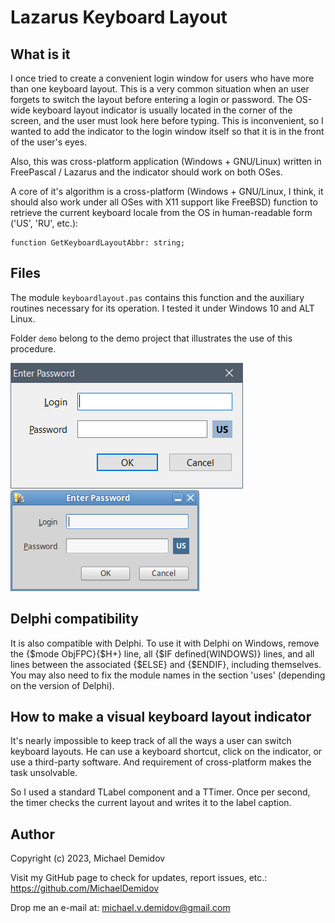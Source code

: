 Lazarus Keyboard Layout
=======================

What is it
----------

I once tried to create a convenient login window for users who have more than one keyboard layout. This is a very common situation when an user forgets to switch the layout before entering a login or password. The OS-wide keyboard layout indicator is usually located in the corner of the screen, and the user must look here before typing. This is inconvenient, so I wanted to add the indicator to the login window itself so that it is in the front of the user's eyes.

Also, this was cross-platform application (Windows + GNU/Linux) written in FreePascal / Lazarus and the indicator should work on both OSes.

A core of it's algorithm is a cross-platform (Windows + GNU/Linux, I think, it should also work under all OSes with X11 support like FreeBSD) function to retrieve the current keyboard locale from the OS in human-readable form ('US', 'RU', etc.):

``` delphi
function GetKeyboardLayoutAbbr: string;
```

Files
-----
The module `keyboardlayout.pas` contains this function and the auxiliary routines necessary for its operation. I tested it under Windows 10 and ALT Linux.

Folder `demo` belong to the demo project that illustrates the use of this procedure.

![Demo Windows](demo_windows.png) ![Demo AltLinux](demo_altlinux.png)

Delphi compatibility
--------------------
It is also compatible with Delphi. To use it with Delphi on Windows, remove the {$mode ObjFPC}{$H+} line, all {$IF defined(WINDOWS)} lines, and all lines between the associated {$ELSE} and {$ENDIF}, including themselves. You may also need to fix the module names in the section 'uses' (depending on the version of Delphi).

How to make a visual keyboard layout indicator
----------------------------------------------
It's nearly impossible to keep track of all the ways a user can switch keyboard layouts. He can use a keyboard shortcut, click on the indicator, or use a third-party software. And requirement of cross-platform makes the task unsolvable.

So I used a standard TLabel component and a TTimer. Once per second, the timer checks the current layout and writes it to the label caption.

Author
------
Copyright (c) 2023, Michael Demidov

Visit my GitHub page to check for updates, report issues, etc.: https://github.com/MichaelDemidov

Drop me an e-mail at: michael.v.demidov@gmail.com
